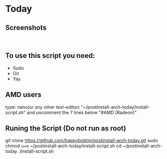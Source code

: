 # Today

## Screenshots

![]()
![]()
![]()

## To use this script you need:

- Sudo
- Git
- Yay

## AMD users
type: nano(or any other text-editor) "~/postinstall-arch-today/install-script.sh" and uncomment the 7 lines below "#AMD (Radeon)"

## Runing the Script (Do not run as root)
git clone https://github.com/happybobtm/postinstall-arch-today.git
sudo chmod u+x ~/postinstall-arch-today/install-script.sh
cd ~/postinstall-arch-today
./install-script.sh